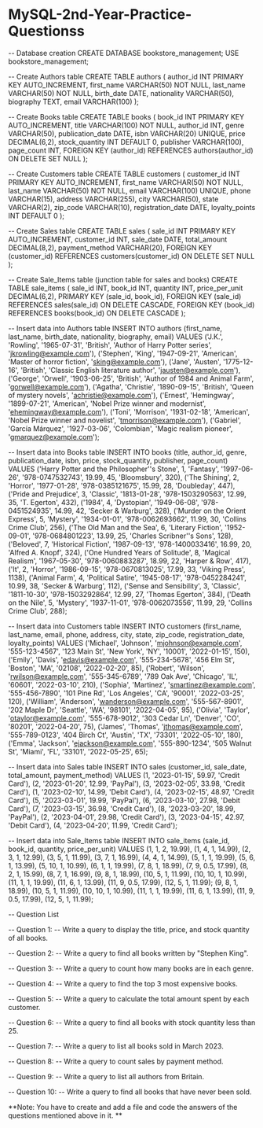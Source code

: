 # MySQL-2nd-Year-Practice-Questionss

-- Database creation
CREATE DATABASE bookstore_management;
USE bookstore_management;

-- Create Authors table
CREATE TABLE authors (
    author_id INT PRIMARY KEY AUTO_INCREMENT,
    first_name VARCHAR(50) NOT NULL,
    last_name VARCHAR(50) NOT NULL,
    birth_date DATE,
    nationality VARCHAR(50),
    biography TEXT,
    email VARCHAR(100)
);

-- Create Books table
CREATE TABLE books (
    book_id INT PRIMARY KEY AUTO_INCREMENT,
    title VARCHAR(100) NOT NULL,
    author_id INT,
    genre VARCHAR(50),
    publication_date DATE,
    isbn VARCHAR(20) UNIQUE,
    price DECIMAL(6,2),
    stock_quantity INT DEFAULT 0,
    publisher VARCHAR(100),
    page_count INT,
    FOREIGN KEY (author_id) REFERENCES authors(author_id) ON DELETE SET NULL
);

-- Create Customers table
CREATE TABLE customers (
    customer_id INT PRIMARY KEY AUTO_INCREMENT,
    first_name VARCHAR(50) NOT NULL,
    last_name VARCHAR(50) NOT NULL,
    email VARCHAR(100) UNIQUE,
    phone VARCHAR(15),
    address VARCHAR(255),
    city VARCHAR(50),
    state VARCHAR(2),
    zip_code VARCHAR(10),
    registration_date DATE,
    loyalty_points INT DEFAULT 0
);

-- Create Sales table
CREATE TABLE sales (
    sale_id INT PRIMARY KEY AUTO_INCREMENT,
    customer_id INT,
    sale_date DATE,
    total_amount DECIMAL(8,2),
    payment_method VARCHAR(20),
    FOREIGN KEY (customer_id) REFERENCES customers(customer_id) ON DELETE SET NULL
);

-- Create Sale_Items table (junction table for sales and books)
CREATE TABLE sale_items (
    sale_id INT,
    book_id INT,
    quantity INT,
    price_per_unit DECIMAL(6,2),
    PRIMARY KEY (sale_id, book_id),
    FOREIGN KEY (sale_id) REFERENCES sales(sale_id) ON DELETE CASCADE,
    FOREIGN KEY (book_id) REFERENCES books(book_id) ON DELETE CASCADE
);

-- Insert data into Authors table
INSERT INTO authors (first_name, last_name, birth_date, nationality, biography, email) VALUES
('J.K.', 'Rowling', '1965-07-31', 'British', 'Author of Harry Potter series', 'jkrowling@example.com'),
('Stephen', 'King', '1947-09-21', 'American', 'Master of horror fiction', 'sking@example.com'),
('Jane', 'Austen', '1775-12-16', 'British', 'Classic English literature author', 'jausten@example.com'),
('George', 'Orwell', '1903-06-25', 'British', 'Author of 1984 and Animal Farm', 'gorwell@example.com'),
('Agatha', 'Christie', '1890-09-15', 'British', 'Queen of mystery novels', 'achristie@example.com'),
('Ernest', 'Hemingway', '1899-07-21', 'American', 'Nobel Prize winner and modernist', 'ehemingway@example.com'),
('Toni', 'Morrison', '1931-02-18', 'American', 'Nobel Prize winner and novelist', 'tmorrison@example.com'),
('Gabriel', 'García Márquez', '1927-03-06', 'Colombian', 'Magic realism pioneer', 'gmarquez@example.com');

-- Insert data into Books table
INSERT INTO books (title, author_id, genre, publication_date, isbn, price, stock_quantity, publisher, page_count) VALUES
('Harry Potter and the Philosopher''s Stone', 1, 'Fantasy', '1997-06-26', '978-0747532743', 19.99, 45, 'Bloomsbury', 320),
('The Shining', 2, 'Horror', '1977-01-28', '978-0385121675', 15.99, 28, 'Doubleday', 447),
('Pride and Prejudice', 3, 'Classic', '1813-01-28', '978-1503290563', 12.99, 35, 'T. Egerton', 432),
('1984', 4, 'Dystopian', '1949-06-08', '978-0451524935', 14.99, 42, 'Secker & Warburg', 328),
('Murder on the Orient Express', 5, 'Mystery', '1934-01-01', '978-0062693662', 11.99, 30, 'Collins Crime Club', 256),
('The Old Man and the Sea', 6, 'Literary Fiction', '1952-09-01', '978-0684801223', 13.99, 25, 'Charles Scribner''s Sons', 128),
('Beloved', 7, 'Historical Fiction', '1987-09-13', '978-1400033416', 16.99, 20, 'Alfred A. Knopf', 324),
('One Hundred Years of Solitude', 8, 'Magical Realism', '1967-05-30', '978-0060883287', 18.99, 22, 'Harper & Row', 417),
('It', 2, 'Horror', '1986-09-15', '978-0670813025', 17.99, 33, 'Viking Press', 1138),
('Animal Farm', 4, 'Political Satire', '1945-08-17', '978-0452284241', 10.99, 38, 'Secker & Warburg', 112),
('Sense and Sensibility', 3, 'Classic', '1811-10-30', '978-1503292864', 12.99, 27, 'Thomas Egerton', 384),
('Death on the Nile', 5, 'Mystery', '1937-11-01', '978-0062073556', 11.99, 29, 'Collins Crime Club', 288);

-- Insert data into Customers table
INSERT INTO customers (first_name, last_name, email, phone, address, city, state, zip_code, registration_date, loyalty_points) VALUES
('Michael', 'Johnson', 'mjohnson@example.com', '555-123-4567', '123 Main St', 'New York', 'NY', '10001', '2022-01-15', 150),
('Emily', 'Davis', 'edavis@example.com', '555-234-5678', '456 Elm St', 'Boston', 'MA', '02108', '2022-02-20', 85),
('Robert', 'Wilson', 'rwilson@example.com', '555-345-6789', '789 Oak Ave', 'Chicago', 'IL', '60601', '2022-03-10', 210),
('Sophia', 'Martinez', 'smartinez@example.com', '555-456-7890', '101 Pine Rd', 'Los Angeles', 'CA', '90001', '2022-03-25', 120),
('William', 'Anderson', 'wanderson@example.com', '555-567-8901', '202 Maple Dr', 'Seattle', 'WA', '98101', '2022-04-05', 95),
('Olivia', 'Taylor', 'otaylor@example.com', '555-678-9012', '303 Cedar Ln', 'Denver', 'CO', '80201', '2022-04-20', 75),
('James', 'Thomas', 'jthomas@example.com', '555-789-0123', '404 Birch Ct', 'Austin', 'TX', '73301', '2022-05-10', 180),
('Emma', 'Jackson', 'ejackson@example.com', '555-890-1234', '505 Walnut St', 'Miami', 'FL', '33101', '2022-05-25', 65);

-- Insert data into Sales table
INSERT INTO sales (customer_id, sale_date, total_amount, payment_method) VALUES
(1, '2023-01-15', 59.97, 'Credit Card'),
(2, '2023-01-20', 12.99, 'PayPal'),
(3, '2023-02-05', 33.98, 'Credit Card'),
(1, '2023-02-10', 14.99, 'Debit Card'),
(4, '2023-02-15', 48.97, 'Credit Card'),
(5, '2023-03-01', 19.99, 'PayPal'),
(6, '2023-03-10', 27.98, 'Debit Card'),
(7, '2023-03-15', 36.98, 'Credit Card'),
(8, '2023-03-20', 18.99, 'PayPal'),
(2, '2023-04-01', 29.98, 'Credit Card'),
(3, '2023-04-15', 42.97, 'Debit Card'),
(4, '2023-04-20', 11.99, 'Credit Card');

-- Insert data into Sale_Items table
INSERT INTO sale_items (sale_id, book_id, quantity, price_per_unit) VALUES
(1, 1, 2, 19.99),
(1, 4, 1, 14.99),
(2, 3, 1, 12.99),
(3, 5, 1, 11.99),
(3, 7, 1, 16.99),
(4, 4, 1, 14.99),
(5, 1, 1, 19.99),
(5, 6, 1, 13.99),
(5, 10, 1, 10.99),
(6, 1, 1, 19.99),
(7, 8, 1, 18.99),
(7, 9, 0.5, 17.99),
(8, 2, 1, 15.99),
(8, 7, 1, 16.99),
(9, 8, 1, 18.99),
(10, 5, 1, 11.99),
(10, 10, 1, 10.99),
(11, 1, 1, 19.99),
(11, 6, 1, 13.99),
(11, 9, 0.5, 17.99),
(12, 5, 1, 11.99);
(9, 8, 1, 18.99),
(10, 5, 1, 11.99),
(10, 10, 1, 10.99),
(11, 1, 1, 19.99),
(11, 6, 1, 13.99),
(11, 9, 0.5, 17.99),
(12, 5, 1, 11.99);

-- Question List

-- Question 1: 
-- Write a query to display the title, price, and stock quantity of all books.

-- Question 2: 
-- Write a query to find all books written by "Stephen King".

-- Question 3: 
-- Write a query to count how many books are in each genre.

-- Question 4: 
-- Write a query to find the top 3 most expensive books.

-- Question 5: 
-- Write a query to calculate the total amount spent by each customer.

-- Question 6:
-- Write a query to find all books with stock quantity less than 25.

-- Question 7:
-- Write a query to list all books sold in March 2023.

-- Question 8: 
-- Write a query to count sales by payment method.

-- Question 9: 
-- Write a query to list all authors from Britain.

-- Question 10: 
-- Write a query to find all books that have never been sold.

**Note: You have to create and add a file and code the answers of the questions mentioned above in it.
**
